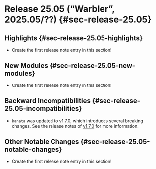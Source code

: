 # Release 25.05 (“Warbler”, 2025.05/??) {#sec-release-25.05}

<!-- To avoid merge conflicts, consider adding your item at an arbitrary place in the list instead. -->

## Highlights {#sec-release-25.05-highlights}

- Create the first release note entry in this section!

## New Modules {#sec-release-25.05-new-modules}

- Create the first release note entry in this section!

## Backward Incompatibilities {#sec-release-25.05-incompatibilities}

- `kanata` was updated to v1.7.0, which introduces several breaking changes.
  See the release notes of
  [v1.7.0](https://github.com/jtroo/kanata/releases/tag/v1.7.0)
  for more information.

## Other Notable Changes {#sec-release-25.05-notable-changes}

- Create the first release note entry in this section!

<!-- To avoid merge conflicts, consider adding your item at an arbitrary place in the list instead. -->
